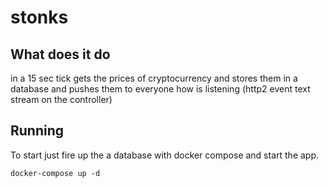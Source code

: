 # stonks

## What does it do
in a 15 sec tick gets the prices of cryptocurrency and stores them in a database and pushes them to everyone how is listening (http2 event text stream on the controller)

## Running
To start just fire up the a database with docker compose and start the app.

`docker-compose up -d`

